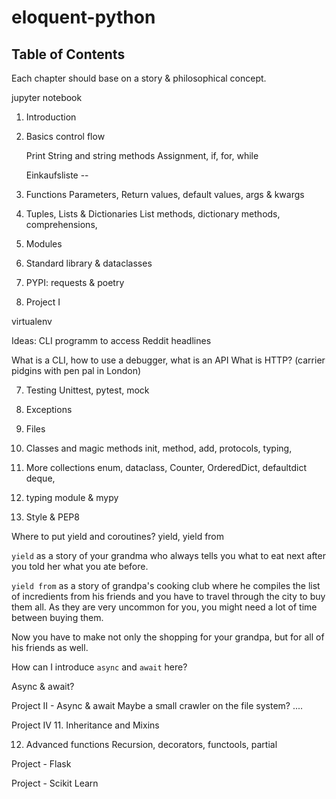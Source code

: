# eloquent-python

## Table of Contents

Each chapter should base on a story & philosophical concept.

jupyter notebook


1. Introduction

2. Basics control flow
   
   Print
   String and string methods
   Assignment, if, for, while
   
   Einkaufsliste -- 
   
3. Functions
   Parameters, Return values, default values, args & kwargs

4. Tuples, Lists & Dictionaries
   List methods, dictionary methods, comprehensions,

5. Modules

5. Standard library & dataclasses

6. PYPI: requests & poetry

7. Project I

virtualenv

Ideas: CLI programm to access Reddit headlines

What is a CLI, how to use a debugger, what is an API
What is HTTP? (carrier pidgins with pen pal in London)

7. Testing
Unittest, pytest, mock

8. Exceptions

9. Files

10. Classes and magic methods
init, method,
add, protocols, typing, 

11. More collections
   enum, dataclass, Counter, OrderedDict, defaultdict
   deque,
   
   
11. typing module & mypy

11. Style & PEP8

Where to put yield and coroutines?
yield, yield from

`yield` as a story of your grandma who always tells you what to eat next after
you told her what you ate before.

`yield from` as a story of grandpa's cooking club where he compiles the list
of incredients from his friends and you have to travel through the city to buy
them all. As they are very uncommon for you, you might need a lot of time
between buying them.

Now you have to make not only the shopping for your grandpa, but for all of his
friends as well.

How can I introduce `async` and `await` here?

Async & await?

Project II - Async & await
Maybe a small crawler on the file system?
....

Project IV
11. Inheritance and Mixins

12. Advanced functions
Recursion, decorators, functools, partial


Project - Flask

Project - Scikit Learn

